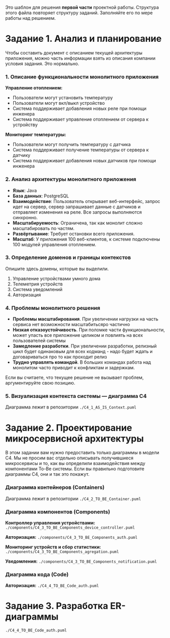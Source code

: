 Это шаблон для решения **первой части** проектной работы. Структура этого файла повторяет структуру заданий. Заполняйте его по мере работы над решением.

# Задание 1. Анализ и планирование

Чтобы составить документ с описанием текущей архитектуры приложения, можно часть информации взять из описания компании условия задания. Это нормально.

### 1. Описание функциональности монолитного приложения

**Управление отоплением:**

- Пользователи могут установить температуру
- Пользователи могут вкл/выкл устройство
- Система поддерживает добавления новых реле при помощи инженера
- Система поддерживает управление отоплением от сервера к устройству

**Мониторинг температуры:**

- Пользователи могут получить температуру с датчика
- Система поддерживает получение температуры от сервера к датчику
- Система поддерживает добавления новых датчиков при помощи инженера

### 2. Анализ архитектуры монолитного приложения

- **Язык**: Java
- **База данных**: PostgreSQL
- **Взаимодействие**: Пользователь открывает веб-интерфейс, запрос идет на сервер, сервер запрашивает данные с датчиков и отправляет изменения на реле. Все запросы выполняются синхронно.
- **Масштабируемость**: Ограничена, так как монолит сложно масштабировать по частям.
- **Развёртывание**: Требует остановки всего приложения.
- **Масштаб**: У приложения 100 веб-клиентов, к системе подключены 100 модулей управления отоплением.

### 3. Определение доменов и границы контекстов

Опишите здесь домены, которые вы выделили.
1. Управление устройствами умного дома
2. Телеметрия устройств
3. Система уведомлений
4. Авторизация

### **4. Проблемы монолитного решения**

- **Проблемы масштабирования**. При увеличении нагрузки на часть сервиса нет возможности масштабитьсяро частично
- **Низкая отказоустойчивость**. При поломке части функциональности, может упасть все приложение целиком и повлиять на всех пользователей системы
- **Замедление разработки**. При увеличении разработки, релизный цикл будет одинаковым для всех кодманд - надо будет ждать и договариваться про то как проходит релиз
- **Трудно управлять командой**. В больших командах работа над монолитом часто приводит к конфликтам и задержкам.

Если вы считаете, что текущее решение не вызывает проблем, аргументируйте свою позицию.

### 5. Визуализация контекста системы — диаграмма С4

Диаграмма лежит в репозитории `./C4_1_AS_IS_Context.puml`

# Задание 2. Проектирование микросервисной архитектуры

В этом задании вам нужно предоставить только диаграммы в модели C4. Мы не просим вас отдельно описывать получившиеся микросервисы и то, как вы определили взаимодействия между компонентами To-Be системы. Если вы правильно подготовите диаграммы C4, они и так это покажут.

### Диаграмма контейнеров (Containers)

Диаграмма лежит в репозитории `./C4_2_TO_BE_Container.puml`

### Диаграмма компонентов (Components)

**Контроллер управления устройствами:**
`./components/C4_3_TO_BE_Components_device_controller.puml`

**Авторизация:**
`./components/C4_3_TO_BE_Components_auth.puml`

**Мониторинг устройств и сбор статистики:**
`./components/C4_3_TO_BE_Components_agregation.puml`

**Уведомления:**
`./components/C4_3_TO_BE_Components_notification.puml`

### Диаграмма кода (Code)

**Авторизация:** `./C4_4_TO_BE_Code_auth.puml`

# Задание 3. Разработка ER-диаграммы

`./C4_4_TO_BE_Code_auth.puml`
